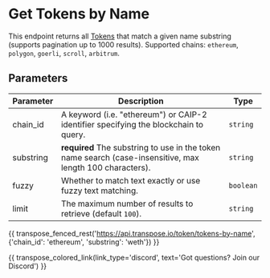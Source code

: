 # Get Tokens by Name

This endpoint returns all [Tokens](../models/token_model.md) that match a given name substring (supports pagination up to 1000 results). Supported chains: `ethereum`, `polygon`, `goerli`, `scroll`, `arbitrum`.

## Parameters
| Parameter     | Description                                                                          | Type     | 
|---------------|--------------------------------------------------------------------------------------|----------|
| chain_id      | A keyword (i.e. "ethereum") or CAIP-2 identifier specifying the blockchain to query. | `string` | 
| substring | **required** The substring to use in the token name search (case-insensitive, max length 100 characters).   | `string` | 
| fuzzy | Whether to match text exactly or use fuzzy text matching.   | `boolean` | 
| limit | The maximum number of results to retrieve (default `100`). | `string` |

{{ transpose_fenced_rest('https://api.transpose.io/token/tokens-by-name', {'chain_id': 'ethereum', 'substring': 'weth'}) }}

{{ transpose_colored_link(link_type='discord', text='Got questions?  Join our Discord') }}
